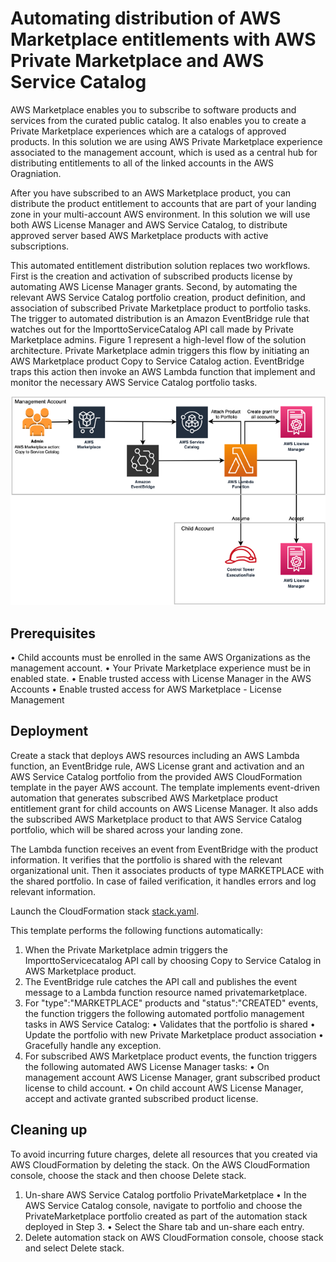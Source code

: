 # Automating distribution of AWS Marketplace entitlements with AWS Private Marketplace and AWS Service Catalog

AWS Marketplace enables you to subscribe to software products and services from the curated public catalog. It also enables you to create a Private Marketplace experiences which are a catalogs of approved products. In this solution we are using AWS Private Marketplace experience associated to the management account, which is used as a central hub for distributing entitlements to all of the linked accounts in the AWS Oragniation.

After you have subscribed to an AWS Marketplace product, you can distribute the product entitlement to accounts that are part of your landing zone in your multi-account AWS environment.  In this solution we will use both AWS License Manager and AWS Service Catalog, to distribute approved server based AWS Marketplace products with active subscriptions.

This automated entitlement distribution solution replaces two workflows. First is the creation and activation of subscribed products license by automating AWS License Manager grants. Second, by automating the relevant AWS Service Catalog portfolio creation, product definition, and association of subscribed Private Marketplace product to portfolio tasks. The trigger to automated distribution is an Amazon EventBridge rule that watches out for the ImporttoServiceCatalog API call made by Private Marketplace admins.
Figure 1 represent a high-level flow of the solution architecture. Private Marketplace admin triggers this flow by initiating an AWS Marketplace product Copy to Service Catalog action. EventBridge traps this action then invoke an AWS Lambda function that implement and monitor the necessary AWS Service Catalog portfolio tasks. 

![Architecture](./imgs/Arch.png)

## Prerequisites
•	Child accounts must be enrolled in the same AWS Organizations as the management account.
•	Your Private Marketplace experience must be in enabled state. 
•	Enable trusted access with License Manager in the AWS Accounts
•	Enable trusted access for AWS Marketplace - License Management

## Deployment

Create a stack that deploys AWS resources including an AWS Lambda function, an EventBridge rule, AWS License grant and activation and an AWS Service Catalog portfolio from the provided AWS CloudFormation template in the payer AWS account. The template implements event-driven automation that generates subscribed AWS Marketplace product entitlement grant for child accounts on AWS License Manager. It also adds the subscribed AWS Marketplace product to that AWS Service Catalog portfolio, which will be shared across your landing zone.  

The Lambda function receives an event from EventBridge with the product information. It verifies that the portfolio is shared with the relevant organizational unit. Then it associates products of type MARKETPLACE with the shared portfolio. In case of failed verification, it handles errors and log relevant information.

Launch the CloudFormation stack [stack.yaml](./stack.yaml).

This template performs the following functions automatically:
1.	When the Private Marketplace admin triggers the ImporttoServicecatalog API call by choosing Copy to Service Catalog in AWS Marketplace product.
2.	The EventBridge rule catches the API call and publishes the event message to a Lambda function resource named privatemarketplace.
3.	For "type":"MARKETPLACE" products and "status":"CREATED" events, the function triggers the following automated portfolio management tasks in AWS Service Catalog:
•	Validates that the portfolio is shared
•	Update the portfolio with new Private Marketplace product association
•	Gracefully handle any exception.
4.	For subscribed AWS Marketplace product events, the function triggers the following automated AWS License Manager tasks:
•	On management account AWS License Manager, grant subscribed product license to child account.
•	On child account AWS License Manager, accept and activate granted subscribed product license.


## Cleaning up
To avoid incurring future charges, delete all resources that you created via AWS CloudFormation by deleting the stack. On the AWS CloudFormation console, choose the stack and then choose Delete stack.
1.	Un-share AWS Service Catalog portfolio PrivateMarketplace
•	In the AWS Service Catalog console, navigate to portfolio and choose the PrivateMarketplace portfolio created as part of the automation stack deployed in Step 3.
•	Select the Share tab and un-share each entry. 
2.	Delete automation stack on AWS CloudFormation console, choose stack and select Delete stack.


